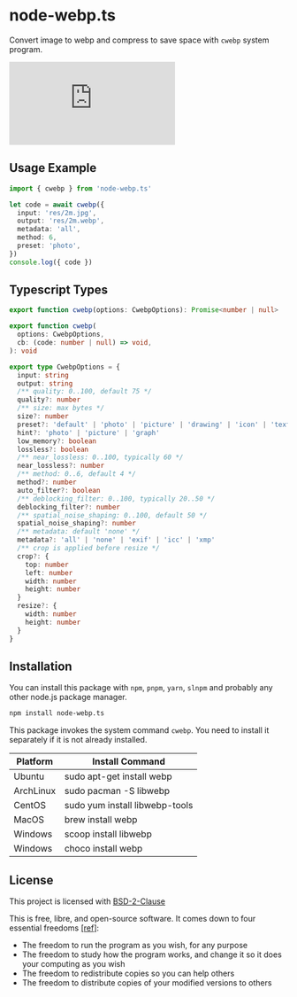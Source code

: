 # node-webp.ts

Convert image to webp and compress to save space with `cwebp` system program.

[![npm Package Version](https://img.shields.io/npm/v/node-webp.ts)](https://www.npmjs.com/package/node-webp.ts)

## Usage Example

```typescript
import { cwebp } from 'node-webp.ts'

let code = await cwebp({
  input: 'res/2m.jpg',
  output: 'res/2m.webp',
  metadata: 'all',
  method: 6,
  preset: 'photo',
})
console.log({ code })
```

## Typescript Types

```typescript
export function cwebp(options: CwebpOptions): Promise<number | null>

export function cwebp(
  options: CwebpOptions,
  cb: (code: number | null) => void,
): void

export type CwebpOptions = {
  input: string
  output: string
  /** quality: 0..100, default 75 */
  quality?: number
  /** size: max bytes */
  size?: number
  preset?: 'default' | 'photo' | 'picture' | 'drawing' | 'icon' | 'text'
  hint?: 'photo' | 'picture' | 'graph'
  low_memory?: boolean
  lossless?: boolean
  /** near_lossless: 0..100, typically 60 */
  near_lossless?: number
  /** method: 0..6, default 4 */
  method?: number
  auto_filter?: boolean
  /** deblocking_filter: 0..100, typically 20..50 */
  deblocking_filter?: number
  /** spatial_noise_shaping: 0..100, default 50 */
  spatial_noise_shaping?: number
  /** metadata: default 'none' */
  metadata?: 'all' | 'none' | 'exif' | 'icc' | 'xmp'
  /** crop is applied before resize */
  crop?: {
    top: number
    left: number
    width: number
    height: number
  }
  resize?: {
    width: number
    height: number
  }
}
```

## Installation

You can install this package with `npm`, `pnpm`, `yarn`, `slnpm` and probably any other node.js package manager.

```bash
npm install node-webp.ts
```

This package invokes the system command `cwebp`. You need to install it separately if it is not already installed.

| Platform  | Install Command                |
| --------- | ------------------------------ |
| Ubuntu    | sudo apt-get install webp      |
| ArchLinux | sudo pacman -S libwebp         |
| CentOS    | sudo yum install libwebp-tools |
| MacOS     | brew install webp              |
| Windows   | scoop install libwebp          |
| Windows   | choco install webp             |

## License

This project is licensed with [BSD-2-Clause](./LICENSE)

This is free, libre, and open-source software. It comes down to four essential freedoms [[ref]](https://seirdy.one/2021/01/27/whatsapp-and-the-domestication-of-users.html#fnref:2):

- The freedom to run the program as you wish, for any purpose
- The freedom to study how the program works, and change it so it does your computing as you wish
- The freedom to redistribute copies so you can help others
- The freedom to distribute copies of your modified versions to others
